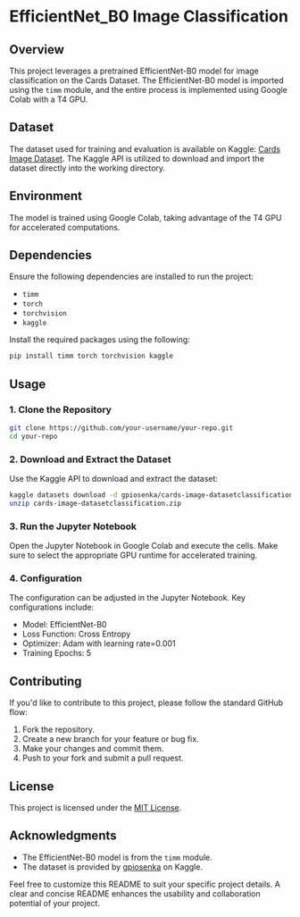# EfficientNet_B0 Image Classification

## Overview

This project leverages a pretrained EfficientNet-B0 model for image classification on the Cards Dataset. The EfficientNet-B0 model is imported using the `timm` module, and the entire process is implemented using Google Colab with a T4 GPU.

## Dataset

The dataset used for training and evaluation is available on Kaggle: [Cards Image Dataset](https://www.kaggle.com/datasets/gpiosenka/cards-image-datasetclassification). The Kaggle API is utilized to download and import the dataset directly into the working directory.

## Environment

The model is trained using Google Colab, taking advantage of the T4 GPU for accelerated computations.

## Dependencies

Ensure the following dependencies are installed to run the project:

- `timm`
- `torch`
- `torchvision`
- `kaggle`

Install the required packages using the following:

```bash
pip install timm torch torchvision kaggle
```

## Usage

### 1. Clone the Repository

```bash
git clone https://github.com/your-username/your-repo.git
cd your-repo
```

### 2. Download and Extract the Dataset

Use the Kaggle API to download and extract the dataset:

```bash
kaggle datasets download -d gpiosenka/cards-image-datasetclassification
unzip cards-image-datasetclassification.zip
```

### 3. Run the Jupyter Notebook

Open the Jupyter Notebook in Google Colab and execute the cells. Make sure to select the appropriate GPU runtime for accelerated training.

### 4. Configuration

The configuration can be adjusted in the Jupyter Notebook. Key configurations include:

- Model: EfficientNet-B0
- Loss Function: Cross Entropy
- Optimizer: Adam with learning rate=0.001
- Training Epochs: 5

## Contributing

If you'd like to contribute to this project, please follow the standard GitHub flow:

1. Fork the repository.
2. Create a new branch for your feature or bug fix.
3. Make your changes and commit them.
4. Push to your fork and submit a pull request.

## License

This project is licensed under the [MIT License](LICENSE).

## Acknowledgments

- The EfficientNet-B0 model is from the `timm` module.
- The dataset is provided by [gpiosenka](https://www.kaggle.com/gpiosenka) on Kaggle.

Feel free to customize this README to suit your specific project details. A clear and concise README enhances the usability and collaboration potential of your project.

